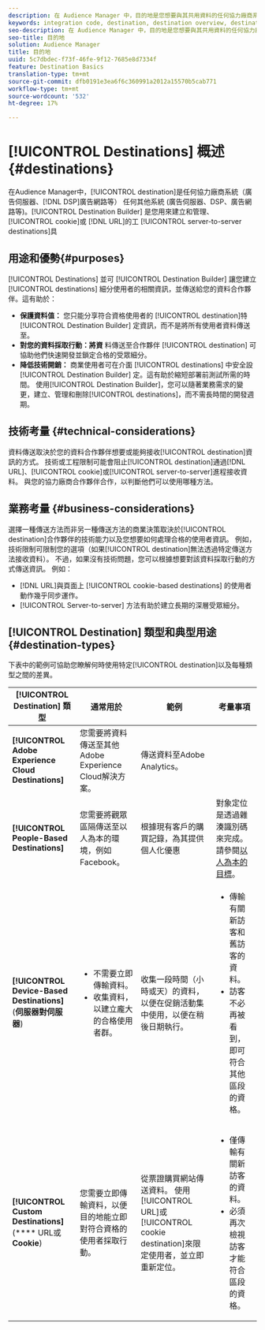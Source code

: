 ```yaml
---
description: 在 Audience Manager 中，目的地是您想要與其共用資料的任何協力廠商系統 (廣告伺服器、DSP 和廣告網路等)任何其他系統 (廣告伺服器、DSP、廣告網路等)。目的地產生器是您用來建立和管理 Cookie、URL 或伺服器對伺服器目的地的工具。
keywords: integration code, destination, destination overview, destination, destination, destination, destination, destination, destination, destination, destination, destination, destination, destination
seo-description: 在 Audience Manager 中，目的地是您想要與其共用資料的任何協力廠商系統 (廣告伺服器、DSP 和廣告網路等)任何其他系統 (廣告伺服器、DSP、廣告網路等)。目的地產生器是您用來建立和管理 Cookie、URL 或伺服器對伺服器目的地的工具。
seo-title: 目的地
solution: Audience Manager
title: 目的地
uuid: 5c7dbdec-f73f-46fe-9f12-7685e8d7334f
feature: Destination Basics
translation-type: tm+mt
source-git-commit: dfb0191e3ea6f6c360991a2012a15570b5cab771
workflow-type: tm+mt
source-wordcount: '532'
ht-degree: 17%

---
```



# [!UICONTROL Destinations] 概述 {#destinations}

在Audience Manager中，[!UICONTROL destination]是任何協力廠商系統（廣告伺服器、[!DNL DSP]廣告網路等） 任何其他系統 (廣告伺服器、DSP、廣告網路等)。[!UICONTROL Destination Builder] 是您用來建立和管理、 [!UICONTROL cookie]或 [!DNL URL]的工 [!UICONTROL server-to-server destinations]具

## 用途和優勢{#purposes}

<!-- c_destinations.xml -->

[!UICONTROL Destinations] 並可 [!UICONTROL Destination Builder] 讓您建立 [!UICONTROL destinations] 細分使用者的相關資訊，並傳送給您的資料合作夥伴。這有助於：

* **保護資料值：** 您只能分享符合資格使用者的 [!UICONTROL destination]特 [!UICONTROL Destination Builder] 定資訊，而不是將所有使用者資料傳送至。
* **對您的資料採取行動：將資** 料傳送至合作夥伴 [!UICONTROL destination] 可協助他們快速開發並鎖定合格的受眾細分。
* **降低技術開銷：** 商業使用者可在介面 [!UICONTROL destinations] 中安全設 [!UICONTROL Destination Builder] 定。這有助於縮短部署前測試所需的時間。 使用[!UICONTROL Destination Builder]，您可以隨著業務需求的變更，建立、管理和刪除[!UICONTROL destinations]，而不需長時間的開發週期。

## 技術考量 {#technical-considerations}

<!-- destination-delivery-methods.xml -->

資料傳送取決於您的資料合作夥伴想要或能夠接收[!UICONTROL destination]資訊的方式。 技術或工程限制可能會阻止[!UICONTROL destination]通過[!DNL URL]、[!UICONTROL cookie]或[!UICONTROL server-to-server]進程接收資料。 與您的協力廠商合作夥伴合作，以判斷他們可以使用哪種方法。

## 業務考量 {#business-considerations}

選擇一種傳送方法而非另一種傳送方法的商業決策取決於[!UICONTROL destination]合作夥伴的技術能力以及您想要如何處理合格的使用者資訊。 例如，技術限制可限制您的選項（如果[!UICONTROL destination]無法透過特定傳送方法接收資料）。 不過，如果沒有技術問題，您可以根據想要對該資料採取行動的方式傳送資訊。 例如：

* [!DNL URL]與頁面上 [!UICONTROL cookie-based destinations] 的使用者動作幾乎同步運作。
* [!UICONTROL Server-to-server] 方法有助於建立長期的深層受眾細分。

## [!UICONTROL Destination] 類型和典型用途  {#destination-types}

下表中的範例可協助您瞭解何時使用特定[!UICONTROL destination]以及每種類型之間的差異。

| [!UICONTROL Destination] 類型 | 通常用於 | 範例 | 考量事項 |
|--- |--- |--- |--- |
| **[!UICONTROL Adobe Experience Cloud Destinations]** | 您需要將資料傳送至其他Adobe Experience Cloud解決方案。 | 傳送資料至Adobe Analytics。 |  |
| **[!UICONTROL People-Based Destinations]** | 您需要將觀眾區隔傳送至以人為本的環境，例如Facebook。 | 根據現有客戶的購買記錄，為其提供個人化優惠 | 對象定位是透過雜湊識別碼來完成。 請參閱[以人為本的目標](people-based-destinations-overview.md)。 |
| **[!UICONTROL Device-Based Destinations]** (**伺服器對伺服器**) | <ul><li>不需要立即傳輸資料。</li><li>收集資料，以建立龐大的合格使用者群。</li></ul> | 收集一段時間（小時或天）的資料，以便在促銷活動集中使用，以便在稍後日期執行。 | <ul><li>傳輸有關新訪客和舊訪客的資料。 </li><li>訪客不必再被看到，即可符合其他區段的資格。</li></ul> |
| **[!UICONTROL Custom Destinations]** (**** URL或 **Cookie**) | 您需要立即傳輸資料，以便目的地能立即對符合資格的使用者採取行動。 | 從票證購買網站傳送資料。 使用[!UICONTROL URL]或[!UICONTROL cookie destination]來限定使用者，並立即重新定位。 | <ul><li>僅傳輸有關新訪客的資料。 </li><li>必須再次檢視訪客才能符合區段的資格。</li></ul> |
